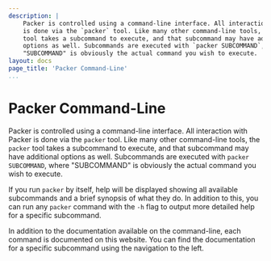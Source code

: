 ```yaml
---
description: |
    Packer is controlled using a command-line interface. All interaction with Packer
    is done via the `packer` tool. Like many other command-line tools, the `packer`
    tool takes a subcommand to execute, and that subcommand may have additional
    options as well. Subcommands are executed with `packer SUBCOMMAND`, where
    "SUBCOMMAND" is obviously the actual command you wish to execute.
layout: docs
page_title: 'Packer Command-Line'
...
```


# Packer Command-Line

Packer is controlled using a command-line interface. All interaction with Packer
is done via the `packer` tool. Like many other command-line tools, the `packer`
tool takes a subcommand to execute, and that subcommand may have additional
options as well. Subcommands are executed with `packer SUBCOMMAND`, where
"SUBCOMMAND" is obviously the actual command you wish to execute.

If you run `packer` by itself, help will be displayed showing all available
subcommands and a brief synopsis of what they do. In addition to this, you can
run any `packer` command with the `-h` flag to output more detailed help for a
specific subcommand.

In addition to the documentation available on the command-line, each command is
documented on this website. You can find the documentation for a specific
subcommand using the navigation to the left.
